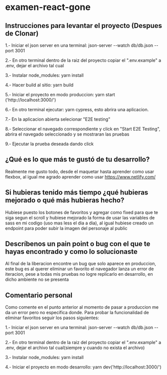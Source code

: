 # examen-react-gone

## Instrucciones para levantar el proyecto (Despues de Clonar)
1.- Iniciar el json server en una terminal: json-server --watch db/db.json --port 3001

2.- En otro terminal dentro de la raiz del proyecto copiar el ".env.example" a .env, dejar el archivo tal cual

3.- Instalar node_modules: yarn install

4.- Hacer build al sitio: yarn build

5.- Iniciar el proyecto en modo produccion: yarn start ('http://localhost:3000/')

6.- En otro terminal ejecutar: yarn cypress, esto abrira una aplicacion.

7.- En la aplicacion abierta selecionar "E2E testing"

8.- Seleccionar el navegado correspondiente y click en "Start E2E Testing", abrira el navegado seleccionado y se mostraran las pruebas

9.- Ejecutar la prueba deseada dando click

## ¿Qué es lo que más te gustó de tu desarrollo?
Realmente me gusto todo, desde el maquetar hasta aprender como usar flexbox, al igual me agrado aprender como usar https://www.netlify.com/

##  Si hubieras tenido más tiempo ¿qué hubieras mejorado o qué más hubieras hecho?
Hubiese puesto los botones de favoritos y agregar como fixed para que te siga segun el scroll y hubiese mejorado la forma de usar las variables de sass en mi codigo (uso mas less el dia a dia), al igual hubiese creado un endpoint para poder subir la imagen del personaje al public

## Descríbenos un pain point o bug con el que te hayas encontrado y como lo solucionaste
Al final de la liberacion encontre un bug que solo aparece en produccion, este bug es al querer eliminar un favorito el navegador lanza un error de iteracion, pese a todas mis pruebas no logre replicarlo en desarrollo, en dicho ambiente no se presenta

## Comentario personal
Como comente en el punto anterior al momento de pasar a produccion me da un error pero no especifica donde.
Para probar la funcionalidad de eliminar favoritos seguir los pasos siguientes:

1.- Iniciar el json server en una terminal: json-server --watch db/db.json --port 3001

2.- En otro terminal dentro de la raiz del proyecto copiar el ".env.example" a .env, dejar el archivo tal cual(siempre y cuando no exista el archivo)

3.- Instalar node_modules: yarn install

4.- Iniciar el proyecto en modo desarrollo: yarn dev('http://localhost:3000/')